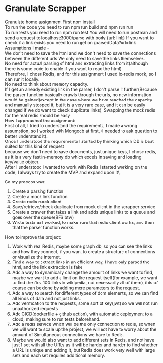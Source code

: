 # Granulate Scrapper
Granulate home assignment
First npm install \
To run the code you need to run npm run build and npm run run \
To run tests you need to run npm run test
You will need to run postman and send a request to localhost:3000/parse with body {url: link}
If you want to check if a link exists you need to run get on /parsedData?url=link
Assumptions I made - \
We don't need to save the html and we don't need to save the connections between the different urls
We only need to save the links themselves. \
No need for actual parsing of html and extracting links from it(although there is some code to enable if you want to read the html)\
Therefore, I chose Redis, and for this assignment I used io-redis mock, so I can run it locally.\
No need to think about memory capacity. \
If I get an already existing link in the parser, I don't parse it further(Because the parser function basically crawls through the urls, no new information would be gained(except in the case where we have reached the capacity and manually stopped it, but it is a very rare case, and it can be easily changed if we do want to check duplicate links))
Swapping the mock redis for the  real redis should be easy\
How I approached the assignment:\
First of all, I tried to understand the requirements, I made a wrong assumption, so I worked with Mongodb at first, (I needed to ask question to better understand it).\
Once I understood the requirements I started by thinking which DB is best suited for this kind of request\
because we don't need to save documents, just unique keys, I chose redis, as it is a very fast in-memory db which excels in saving and loading key/value object.\
After I understood I wanted to work with Redis I started working on the code, I always try to create the MVP and expand upon it\

So my process was:
1) Create a parsing function
2) Create a mock link function
3) Create redis mock client
4) Save/retrieve/check duplicate from mock client in the scrapper service
5) Create a crawler that takes a link and adds unique links to a queue and goes over the queue(BFS btw)
6) Wrote tests as I worked, to make sure that redis client works, and then that the parser function works.

How to improve the project: 
1) Work with real Redis, maybe some graph db, so you can see the links and how they connect, if you want to create a structure of connections or visualize the internet.
2) Find a way to extract links in an efficient way, I have only parsed the html, and the link extraction is fake
3) Add a way to dynamically change the amount of links we want to find, maybe we want to add a limit on the request itself(for example, we want to find the first 100 links in wikipedia, not necessarily all of them), this of course can be done by adding more parameters to the request.
4) Add a way to search for different types of dom elements, so we can find all kinds of data and not just links.
5) Add verification to the requests, some sort of key(jwt) so we will not run unauthorized requests
6) Add CICD(dockerfile + github action), with automatic deployment to a cloud, making sure to run tests beforehand.
7) Add a redis service which will be the only connection to redis, so when we will want to scale up the project, we will not have to worry about the amount of Simultaneous connections we have to Redis.
8) Maybe we would also want to add different sets in Redis, and not have just 1 set with all the URLs as it will be harder and harder to find whether a URL is unique and adding it, but Redis does work very well with large sets and each set requires additional memory.
